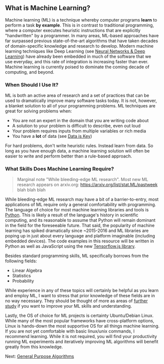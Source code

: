 ## What is Machine Learning?

Machine learning (ML) is a technique whereby computer programs **learn** to perform a task **by example**. This is in contrast to traditional programming, where a computer executes heuristic instructions that are explicitly "handwritten" by a programmer. In many areas, ML-based approaches have far surpassed previous state-of-the-art algorithms that have taken decades of domain-specific knowledge and research to develop. Modern machine learning techniques like Deep Learning (see [Neural Networks & Deep Learning](neural-networks-and-deep-learning.html)) have already been embedded in much of the software that we use everyday, and this rate of integration is increasing faster than ever. Machine learning is currently poised to dominate the coming decade of computing, and beyond. 

### When Should I Use It?

ML is both an active area of research and a set of practices that can be used to dramatically improve many software tasks today. It is not, however, a blanket solution to all of your programming problems. ML techniques are great for solving problems when:

- You are not an expert in the domain that you are writing code about
- A solution to your problem is difficult to describe, even out loud
- Your problem requires inputs from multiple variables or rich media
- You have a **lot** of data (see [Data is Key](data-is-key.html))

For hard problems, don't write heuristic rules. Instead learn from data. So long as you have enough data, a machine learning solution will often be easier to write and perform better than a rule-based approach.

### What Skills Does Machine Learning Require?

> Marginal note "While bleeding-edge ML research". Most new ML research appears on arxiv.org: https://arxiv.org/list/stat.ML/pastweek blah blah blah

While bleeding-edge ML research may have a bit of a barrier-to-entry, most applications of ML require only a general comfortability with programming. The language of choice for most machine learning libraries and tools is [Python](https://learnxinyminutes.com/docs/python/). This is likely a result of the language's history in scientific computing, and its reasonable to assume that Python will remain dominant in the field for the foreseeable future. That said, the popularity of machine learning has spiked dramatically since ~2015-2016 and ML libraries are poping up in just about every language and platform imaginable (including embedded devices). The code examples in this resource will be written in Python as well as JavaScript using the new [Tensorflow.js library](https://js.tensorflow.org/).

Besides standard programming skills, ML specifically borrows from the following fields:

- Linear Algebra
- Statistics
- Probability

While experience in any of these topics will certainly be helpful as you learn and employ ML, I want to stress that prior knowledge of these fields are in no way necessary. They should be thought of more as areas of [further study](https://www.youtube.com/watch?v=kjBOesZCoqc&list=PLZHQObOWTQDPD3MizzM2xVFitgF8hE_ab) if you want to improve your ML skills and understanding.

Lastly, the OS of choice for ML projects is certainty Ubuntu/Debian Linux. While many of the most popular frameworks have cross-platform options, Linux is hands-down the most supportive OS for all things machine learning. If you are not yet comfortable with basic linux/unix commands, I recommend learning. While it is not required, you will find your productivity running ML experiments and iteratively improving ML algorithms will benefit greatly from this knowledge.

Next: [General Purpose Algorithms](general-purpose-algorithms.html)